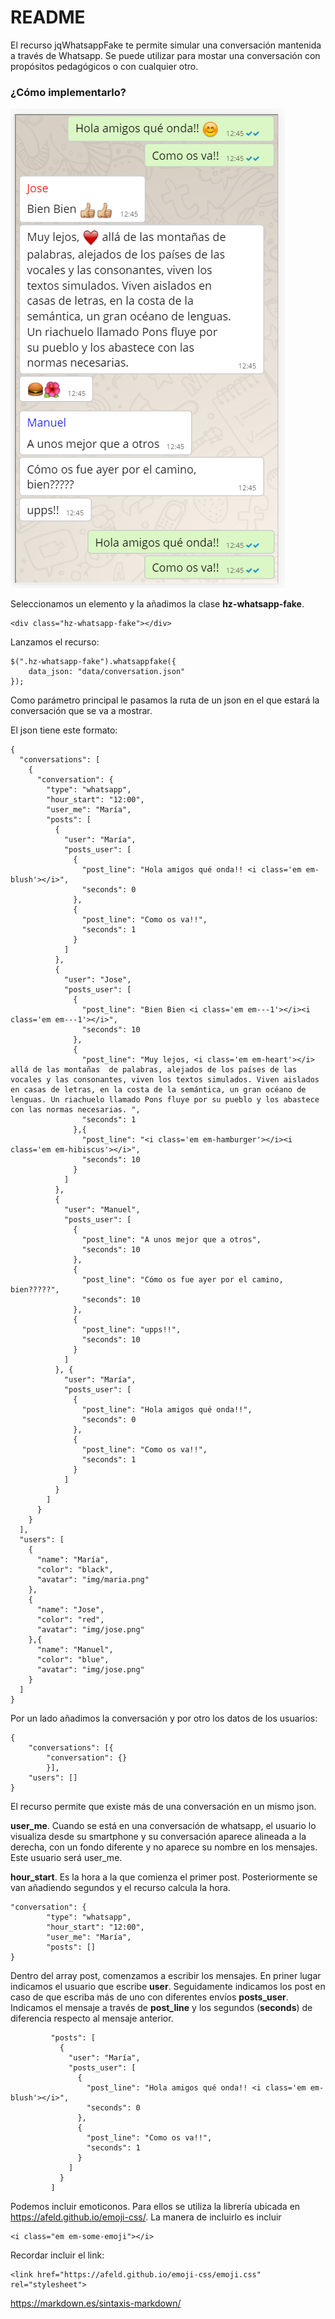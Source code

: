 # README #

El recurso jqWhatsappFake te permite simular una conversación mantenida a través de Whatsapp.
Se puede utilizar para mostar una conversación con propósitos pedagógicos o con cualquier otro.

### ¿Cómo implementarlo? ###

![Pantalla resultante](example/img/screen.png)

Seleccionamos un elemento y la añadimos la clase **hz-whatsapp-fake**.

    <div class="hz-whatsapp-fake"></div>

Lanzamos el recurso:

    $(".hz-whatsapp-fake").whatsappfake({
        data_json: "data/conversation.json"
    });

Como parámetro principal le pasamos la ruta de un json en el que estará la conversación que se va a mostrar.

El json tiene este formato:

    {
      "conversations": [
        {
          "conversation": {
            "type": "whatsapp",
            "hour_start": "12:00",
            "user_me": "María",
            "posts": [
              {
                "user": "María",
                "posts_user": [
                  {
                    "post_line": "Hola amigos qué onda!! <i class='em em-blush'></i>",
                    "seconds": 0
                  },
                  {
                    "post_line": "Como os va!!",
                    "seconds": 1
                  }
                ]
              },
              {
                "user": "Jose",
                "posts_user": [
                  {
                    "post_line": "Bien Bien <i class='em em---1'></i><i class='em em---1'></i>",
                    "seconds": 10
                  },
                  {
                    "post_line": "Muy lejos, <i class='em em-heart'></i>  allá de las montañas  de palabras, alejados de los países de las vocales y las consonantes, viven los textos simulados. Viven aislados en casas de letras, en la costa de la semántica, un gran océano de lenguas. Un riachuelo llamado Pons fluye por su pueblo y los abastece con las normas necesarias. ",
                    "seconds": 1
                  },{
                    "post_line": "<i class='em em-hamburger'></i><i class='em em-hibiscus'></i>",
                    "seconds": 10
                  }
                ]
              },
              {
                "user": "Manuel",
                "posts_user": [
                  {
                    "post_line": "A unos mejor que a otros",
                    "seconds": 10
                  },
                  {
                    "post_line": "Cómo os fue ayer por el camino, bien?????",
                    "seconds": 10
                  },
                  {
                    "post_line": "upps!!",
                    "seconds": 10
                  }
                ]
              }, {
                "user": "María",
                "posts_user": [
                  {
                    "post_line": "Hola amigos qué onda!!",
                    "seconds": 0
                  },
                  {
                    "post_line": "Como os va!!",
                    "seconds": 1
                  }
                ]
              }
            ]
          }
        }
      ],
      "users": [
        {
          "name": "María",
          "color": "black",
          "avatar": "img/maria.png"
        },
        {
          "name": "Jose",
          "color": "red",
          "avatar": "img/jose.png"
        },{
          "name": "Manuel",
          "color": "blue",
          "avatar": "img/jose.png"
        }
      ]
    }

Por un lado añadimos la conversación y por otro los datos de los usuarios:

    {
        "conversations": [{
            "conversation": {}
            }],
        "users": []
    }

El recurso permite que existe más de una conversación en un mismo json.

**user_me**. 
Cuando se está en una conversación de whatsapp, el usuario lo visualiza desde su smartphone
y su conversación aparece alineada a la derecha, con un fondo diferente y no aparece su nombre
en los mensajes. Este usuario será user_me.
 
**hour_start**. 
Es la hora a la que comienza el primer post. Posteriormente se van 
añadiendo segundos y el recurso calcula la hora.

    "conversation": {
            "type": "whatsapp",
            "hour_start": "12:00",
            "user_me": "María",
            "posts": []
    }

Dentro del array post, comenzamos a escribir los mensajes. 
En priner lugar indicamos el usuario que escribe **user**.
Seguidamente indicamos los post en caso de que escriba más de uno con
diferentes envíos **posts_user**.
Indicamos el mensaje a través de **post_line** y los segundos (**seconds**) de diferencia 
respecto al mensaje anterior. 

             "posts": [
               {
                 "user": "María",
                 "posts_user": [
                   {
                     "post_line": "Hola amigos qué onda!! <i class='em em-blush'></i>",
                     "seconds": 0
                   },
                   {
                     "post_line": "Como os va!!",
                     "seconds": 1
                   }
                 ]
               }
             ]

Podemos incluir emoticonos. Para ellos se utiliza la librería ubicada 
en https://afeld.github.io/emoji-css/.
La manera de incluirlo es incluir 

    <i class="em em-some-emoji"></i>
    
Recordar incluir el link:

    <link href="https://afeld.github.io/emoji-css/emoji.css" rel="stylesheet">



https://markdown.es/sintaxis-markdown/